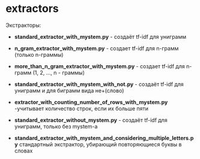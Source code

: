 # extractors

Экстракторы:

* __standard_extractor_with_mystem.py__ - создаёт tf-idf для униграмм

* __n_gram_extractor_with_mystem.py__ - создает tf-idf для n-грамм (только n-граммы)

* __more_than_n_gram_extractor_with_mystem.py__ - создает tf-idf для n-грамм (1, 2, ..., n - граммы)

* __standard_extractor_with_mystem_with_not.py__ - создаёт tf-idf для униграмм и для биграмм вида не+(слово) 

* __extractor_with_counting_number_of_rows_with_mystem.py__ -учитывает количество строк, если их больше пяти

* __standard_extractor_without_mystem.py__ - создаёт tf-idf для униграмм, только без mystem-а

* __standard_extractor_with_mystem_and_considering_multiple_letters.py__ стандартный экстрактор, убирающий повторяющиеся буквы в словах
